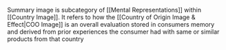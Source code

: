 Summary image is subcategory of [[Mental Representations]] within [[Country Image]]. It refers to how the [[Country of Origin Image & Effect|COO Image]] is an overall evaluation stored in consumers memory and derived from prior experiences the consumer had with same or similar products from that country